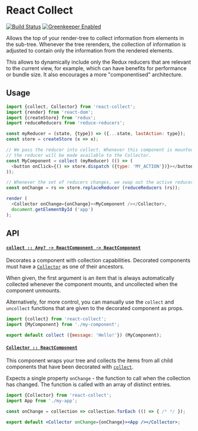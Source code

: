 # React Collect

[![Build Status](https://travis-ci.com/wearereasonablepeople/react-collect.svg?branch=master)](https://travis-ci.com/wearereasonablepeople/react-collect)
[![Greenkeeper Enabled](https://badges.greenkeeper.io/wearereasonablepeople/react-collect.svg)](https://greenkeeper.io/)

Allows the top of your render-tree to collect information from elements
in the sub-tree. Whenever the tree rerenders, the collection of information
is adjusted to contain only the information from the rendered elements.

This allows to dynamically include only the Redux reducers that are
relevant to the current view, for example, which can have benefits for
performance or bundle size. It also encourages a more "componentised"
architecture.

## Usage

```js
import {collect, Collector} from 'react-collect';
import {render} from 'react-dom';
import {createStore} from 'redux';
import reduceReducers from 'reduce-reducers';

const myReducer = (state, {type}) => ({...state, lastAction: type});
const store = createStore (x => x);

// We pass the reducer into collect. Whenever this component is mounted,
// the reducer will be made available to the Collector.
const MyComponent = collect (myReducer) (() => (
  <button onClick={() => store.dispatch ({type: 'MY_ACTION'})}></button>
));

// Whenever the set of reducers changes, we swap out the active reducer.
const onChange = rs => store.replaceReducer (reduceReducers (rs));

render (
  <Collector onChange={onChange}><MyComponent /></Collector>,
  document.getElementById ('app')
);
```

## API

#### <a name="collect" href="https://github.com/wearereasonablepeople/react-collect/blob/v1.0.2/index.mjs#L78">`collect :: Any? -⁠> ReactComponent -⁠> ReactComponent`</a>

Decorates a component with collection capabilities. Decorated components
must have a [`Collector`](#Collector) as one of their ancestors.

When given, the first argument is an item that is always automatically
collected whenever the component mounts, and uncollected when the component
unmounts.

Alternatively, for more control, you can manually use the `collect` and
`uncollect` functions that are given to the decorated component as props.

```js
import {collect} from 'react-collect';
import {MyComponent} from './my-component';

export default collect ({message: 'Hello!'}) (MyComponent);
```

#### <a name="Collector" href="https://github.com/wearereasonablepeople/react-collect/blob/v1.0.2/index.mjs#L131">`Collector :: ReactComponent`</a>

This component wraps your tree and collects the items from all child
components that have been decorated with [`collect`](#collect).

Expects a single property `onChange` - the function to call when the
collection has changed. The function is called with an array of distinct
entries.

```jsx
import {Collector} from 'react-collect';
import App from './my-app';

const onChange = collection => collection.forEach (() => { /* */ });

export default <Collector onChange={onChange}><App /></Collector>;
```
